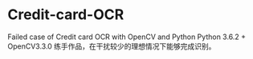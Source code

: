 # Credit-card-OCR
Failed case of Credit card OCR with OpenCV and Python
Python 3.6.2 + OpenCV3.3.0
练手作品，在干扰较少的理想情况下能够完成识别。
